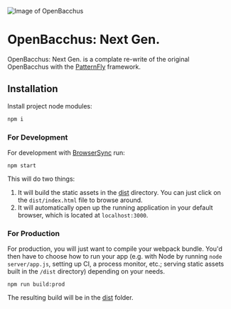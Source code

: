 
![Image of OpenBacchus](https://openbacchus.com/static/gent/production/images/bacchus.png)

# OpenBacchus: Next Gen.

OpenBacchus: Next Gen. is a complate re-write of the original OpenBacchus with the [PatternFly](http://patternfly.org/) framework. 


## Installation

Install project node modules:

``` bash
npm i
```

### For Development

For development with [BrowserSync](https://www.browsersync.io/) run:
```
npm start
```

This will do two things:

1. It will build the static assets in the [dist](dist) directory. You can just click on the `dist/index.html` file to browse around.
2. It will automatically open up the running application in your default browser, which is located at `localhost:3000`.

### For Production
For production, you will just want to compile your webpack bundle. You'd then have to choose how to run your app (e.g. with Node by running `node server/app.js`, setting up CI, a process monitor, etc.; serving static assets built in the `/dist` directory) depending on your needs.

```
npm run build:prod
```

The resulting build will be in the [dist](dist) folder.
